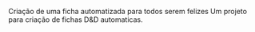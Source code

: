 Criação de uma ficha automatizada para todos serem felizes
Um projeto para criação de fichas D&D automaticas.
